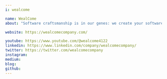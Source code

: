 ```yaml
---
i: wealcome

name: WealCome
about: "Software craftsmanship is in our genes: we create your software from A to Z and offer training services"

website: https://wealcomecompany.com/

youtube: https://www.youtube.com/@wealcome4122
linkedin: https://www.linkedin.com/company/wealcomecompany/
twitter: https://twitter.com/wealcomecompany
instagram:
medium:
blog:
github:
---
```


